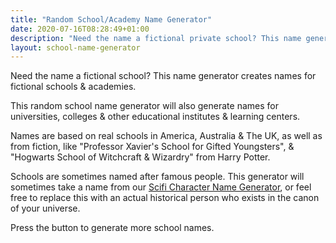 ```yaml
---
title: "Random School/Academy Name Generator"
date: 2020-07-16T08:28:49+01:00
description: "Need the name a fictional private school? This name generator creates names for fictional private schools & academies"
layout: school-name-generator
---
```


Need the name a fictional school? This name generator creates names for fictional schools & academies. 

This random school name generator will also generate names for universities, colleges & other educational institutes & learning centers.

Names are based on real schools in America, Australia & The UK, as well as from fiction, like "Professor Xavier's School for Gifted Youngsters", & "Hogwarts School of Witchcraft & Wizardry" from Harry Potter.

Schools are sometimes named after famous people. This generator will sometimes take a name from our <a href="/sci-fi-character-name-generator/">Scifi Character Name Generator</a>, or feel free to replace this with an actual historical person who exists in the canon of your universe.

Press the button to generate more school names. 